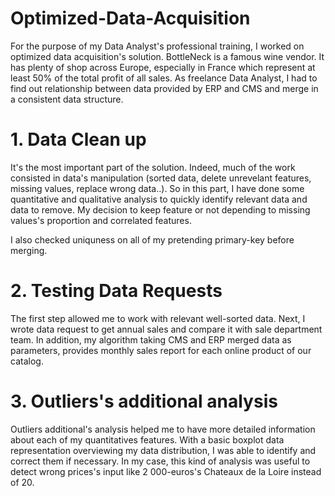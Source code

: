# Optimized-Data-Acquisition

For the purpose of my Data Analyst's professional training, I worked on optimized data acquisition's solution. BottleNeck is a famous wine vendor. It has plenty of shop across Europe, especially in France which represent at least 50% of the total profit of all sales. 
As freelance Data Analyst, I had to find out relationship between data provided by ERP and CMS and merge in a consistent data structure. 

# 1. Data Clean up

It's the most important part of the solution. Indeed, much of the work consisted in data's manipulation (sorted data, delete unrevelant features, missing values, replace wrong data..). 
So in this part, I have done some quantitative and qualitative analysis to quickly identify relevant data and data to remove. My decision to keep feature or not depending to missing values's proportion and correlated features. 

I also checked uniquness on all of my pretending primary-key before merging.  

# 2. Testing Data Requests 

The first step allowed me to work with relevant well-sorted data. Next, I wrote data request to get annual sales and compare it with sale department team. 
In addition, my algorithm taking CMS and ERP merged data as parameters, provides monthly sales report for each online product of our catalog. 


# 3. Outliers's additional analysis

Outliers additional's analysis helped me to have more detailed information about each of my quantitatives features. With a basic boxplot data representation overviewing my data distribution, I was able to identify and correct them if necessary. 
In my case, this kind of analysis was useful to detect wrong prices's input like 2 000-euros's Chateaux de la Loire instead of 20.  
